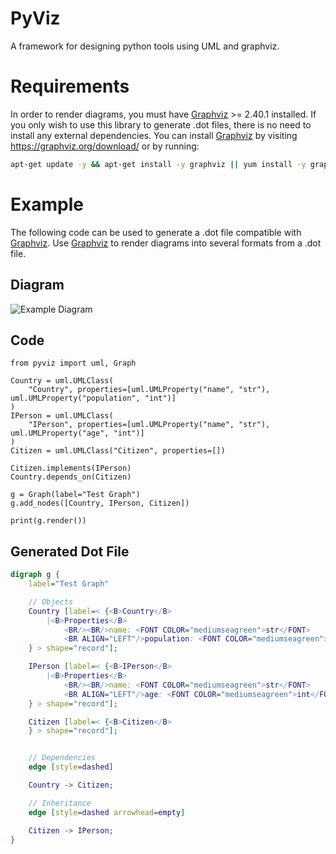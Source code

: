 # PyViz
A framework for designing python tools using UML and graphviz.

# Requirements
In order to render diagrams, you must have [Graphviz](https://graphviz.org/) >= 2.40.1 installed. If you only wish to use this library to generate .dot files, there is no need to install any external dependencies. You can install [Graphviz](https://graphviz.org/) by visiting https://graphviz.org/download/ or by running:
```bash
apt-get update -y && apt-get install -y graphviz || yum install -y graphviz || dnf install -y graphviz || brew install -y graphviz
```


# Example
The following code can be used to generate a .dot file compatible with [Graphviz](https://graphviz.org/). Use [Graphviz](https://graphviz.org/) to render diagrams into several formats from a .dot file.

## Diagram
![Example Diagram](https://imgur.com/FDsCYST.png)

## Code
```python3
from pyviz import uml, Graph

Country = uml.UMLClass(
    "Country", properties=[uml.UMLProperty("name", "str"), uml.UMLProperty("population", "int")]
)
IPerson = uml.UMLClass(
    "IPerson", properties=[uml.UMLProperty("name", "str"), uml.UMLProperty("age", "int")]
)
Citizen = uml.UMLClass("Citizen", properties=[])

Citizen.implements(IPerson)
Country.depends_on(Citizen)

g = Graph(label="Test Graph")
g.add_nodes([Country, IPerson, Citizen])

print(g.render())
```
## Generated Dot File
```dot
digraph g {
	label="Test Graph"

	// Objects
	Country [label=< {<B>Country</B>
		|<B>Properties</B>
			<BR/><BR/>name: <FONT COLOR="mediumseagreen">str</FONT>
			<BR ALIGN="LEFT"/>population: <FONT COLOR="mediumseagreen">int</FONT>
	} > shape="record"];

	IPerson [label=< {<B>IPerson</B>
		|<B>Properties</B>
			<BR/><BR/>name: <FONT COLOR="mediumseagreen">str</FONT>
			<BR ALIGN="LEFT"/>age: <FONT COLOR="mediumseagreen">int</FONT>
	} > shape="record"];

	Citizen [label=< {<B>Citizen</B>
	} > shape="record"];


	// Dependencies
	edge [style=dashed]

	Country -> Citizen;

	// Inheritance
	edge [style=dashed arrowhead=empty]

	Citizen -> IPerson;
}
```
